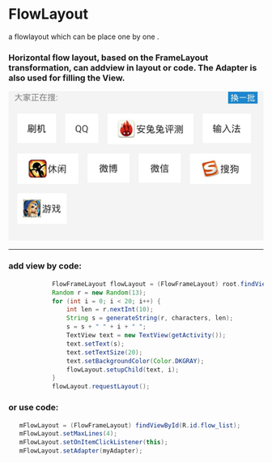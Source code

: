 
FlowLayout
==========

a flowlayout which can be place one by one . 



### Horizontal flow layout, based on the FrameLayout transformation, can addview in layout or code. The Adapter is also used for filling the View.

![Screen](/S40528-092812.jpg)

*** 

### add view by code:

```java
            FlowFrameLayout flowLayout = (FlowFrameLayout) root.findViewById(R.id.flow_layout);
            Random r = new Random(13);
            for (int i = 0; i < 20; i++) {
                int len = r.nextInt(10);
                String s = generateString(r, characters, len);
                s = s + " " + i + " ";
                TextView text = new TextView(getActivity());
                text.setText(s);
                text.setTextSize(20);
                text.setBackgroundColor(Color.DKGRAY);
                flowLayout.setupChild(text, i);
            }
            flowLayout.requestLayout(); 
```
            
### or use code:
```java
   mFlowLayout = (FlowFrameLayout) findViewById(R.id.flow_list);
   mFlowLayout.setMaxLines(4);
   mFlowLayout.setOnItemClickListener(this);
   mFlowLayout.setAdapter(myAdapter); 
```
   


